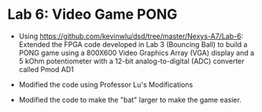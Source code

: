 # Lab 6: Video Game PONG
- Using https://github.com/kevinwlu/dsd/tree/master/Nexys-A7/Lab-6: Extended the FPGA code developed in Lab 3 (Bouncing Ball) to build a PONG game using a 800X600 Video Graphics Array (VGA) display and a 5 kOhm potentiometer with a 12-bit analog-to-digital (ADC) converter called Pmod AD1

- Modified the code using Professor Lu's Modifications

- Modified the code to make the "bat" larger to make the game easier.

